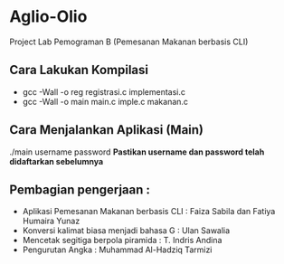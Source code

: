 # Aglio-Olio
Project Lab Pemograman B (Pemesanan Makanan berbasis CLI)

## Cara Lakukan Kompilasi
- gcc -Wall -o reg registrasi.c implementasi.c
- gcc -Wall -o main main.c imple.c makanan.c


## Cara Menjalankan Aplikasi (Main)
./main username password
**Pastikan username dan password telah didaftarkan sebelumnya**

## Pembagian pengerjaan : 

- Aplikasi Pemesanan Makanan berbasis CLI : Faiza Sabila dan Fatiya Humaira Yunaz
- Konversi kalimat biasa menjadi bahasa G : Ulan Sawalia
- Mencetak segitiga berpola piramida : T. Indris Andina
- Pengurutan Angka : Muhammad Al-Hadziq Tarmizi
                
